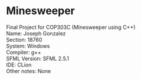 # Minesweeper
Final Project for COP303C (Minesweeper using C++)
<br>Name: Joseph Gonzalez
<br>Section: 18760 
<br>System: Windows
<br>Compiler: g++
<br>SFML Version: SFML 2.5.1
<br>IDE: CLion
<br>Other notes: None


